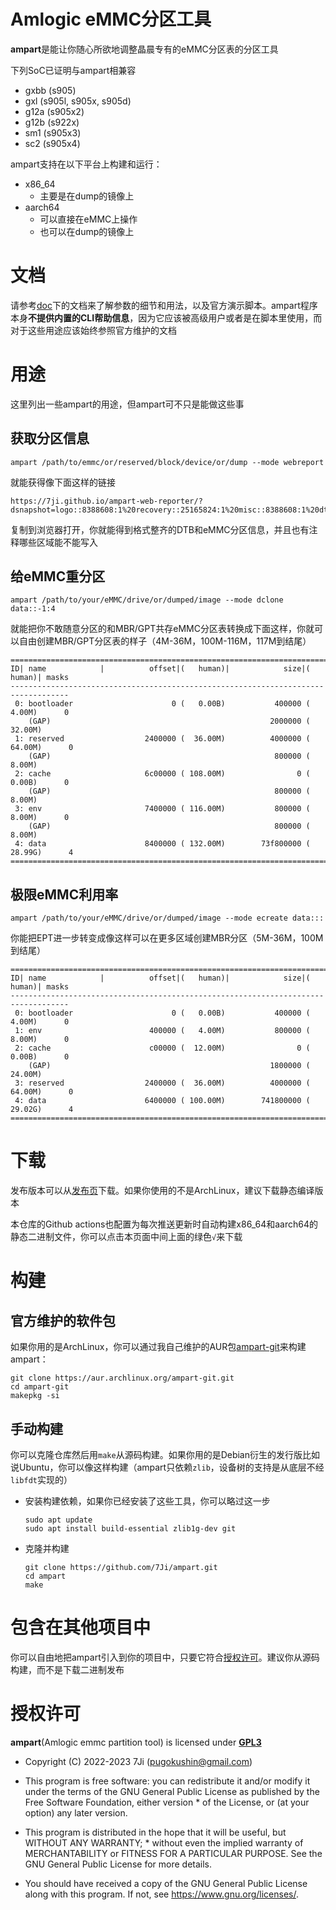 # Amlogic eMMC分区工具

**ampart**是能让你随心所欲地调整晶晨专有的eMMC分区表的分区工具

下列SoC已证明与ampart相兼容
 - gxbb (s905)
 - gxl (s905l, s905x, s905d)
 - g12a (s905x2)
 - g12b (s922x)
 - sm1 (s905x3)
 - sc2 (s905x4)

ampart支持在以下平台上构建和运行：
 - x86_64
   - 主要是在dump的镜像上
 - aarch64
   - 可以直接在eMMC上操作
   - 也可以在dump的镜像上 

# 文档
请参考[doc]下的文档来了解参数的细节和用法，以及官方演示脚本。ampart程序本身**不提供内置的CLI帮助信息**，因为它应该被高级用户或者是在脚本里使用，而对于这些用途应该始终参照官方维护的文档

# 用途
这里列出一些ampart的用途，但ampart可不只是能做这些事

## 获取分区信息
```
ampart /path/to/emmc/or/reserved/block/device/or/dump --mode webreport
```
就能获得像下面这样的链接
```
https://7ji.github.io/ampart-web-reporter/?dsnapshot=logo::8388608:1%20recovery::25165824:1%20misc::8388608:1%20dtbo::8388608:1%20cri_data::8388608:2%20param::16777216:2%20boot::16777216:1%20rsv::16777216:1%20metadata::16777216:1%20vbmeta::2097152:1%20tee::33554432:1%20vendor::335544320:1%20odm::134217728:1%20system::1946157056:1%20product::134217728:1%20cache::1174405120:2%20data::18446744073709551615:4&esnapshot=bootloader:0:4194304:0%20reserved:37748736:67108864:0%20cache:113246208:1174405120:2%20env:1296039936:8388608:0%20logo:1312817152:8388608:1%20recovery:1329594368:25165824:1%20misc:1363148800:8388608:1%20dtbo:1379926016:8388608:1%20cri_data:1396703232:8388608:2%20param:1413480448:16777216:2%20boot:1438646272:16777216:1%20rsv:1463812096:16777216:1%20metadata:1488977920:16777216:1%20vbmeta:1514143744:2097152:1%20tee:1524629504:33554432:1%20vendor:1566572544:335544320:1%20odm:1910505472:134217728:1%20system:2053111808:1946157056:1%20product:4007657472:134217728:1%20data:4150263808:120919687168:4
```
复制到浏览器打开，你就能得到格式整齐的DTB和eMMC分区信息，并且也有注释哪些区域能不能写入

## 给eMMC重分区
```
ampart /path/to/your/eMMC/drive/or/dumped/image --mode dclone data::-1:4
```
就能把你不敢随意分区的和MBR/GPT共存eMMC分区表转换成下面这样，你就可以自由创建MBR/GPT分区表的样子（4M-36M，100M-116M，117M到结尾）
```
===================================================================================
ID| name            |          offset|(   human)|            size|(   human)| masks
-----------------------------------------------------------------------------------
 0: bootloader                      0 (   0.00B)           400000 (   4.00M)      0
    (GAP)                                                 2000000 (  32.00M)
 1: reserved                  2400000 (  36.00M)          4000000 (  64.00M)      0
    (GAP)                                                  800000 (   8.00M)
 2: cache                     6c00000 ( 108.00M)                0 (   0.00B)      0
    (GAP)                                                  800000 (   8.00M)
 3: env                       7400000 ( 116.00M)           800000 (   8.00M)      0
    (GAP)                                                  800000 (   8.00M)
 4: data                      8400000 ( 132.00M)        73f800000 (  28.99G)      4
===================================================================================
```

## 极限eMMC利用率
```
ampart /path/to/your/eMMC/drive/or/dumped/image --mode ecreate data:::
```
你能把EPT进一步转变成像这样可以在更多区域创建MBR分区（5M-36M，100M到结尾）
```
===================================================================================
ID| name            |          offset|(   human)|            size|(   human)| masks
-----------------------------------------------------------------------------------
 0: bootloader                      0 (   0.00B)           400000 (   4.00M)      0
 1: env                        400000 (   4.00M)           800000 (   8.00M)      0
 2: cache                      c00000 (  12.00M)                0 (   0.00B)      0
    (GAP)                                                 1800000 (  24.00M)
 3: reserved                  2400000 (  36.00M)          4000000 (  64.00M)      0
 4: data                      6400000 ( 100.00M)        741800000 (  29.02G)      4
===================================================================================
```
# 下载
发布版本可以从[发布页][release page]下载。如果你使用的不是ArchLinux，建议下载静态编译版本

本仓库的Github actions也配置为每次推送更新时自动构建x86_64和aarch64的静态二进制文件，你可以点击本页面中间上面的绿色`√`来下载

# 构建

## 官方维护的软件包
如果你用的是ArchLinux，你可以通过我自己维护的AUR包[ampart-git]来构建ampart：
```
git clone https://aur.archlinux.org/ampart-git.git
cd ampart-git
makepkg -si
```

## 手动构建
你可以克隆仓库然后用`make`从源码构建。如果你用的是Debian衍生的发行版比如说Ubuntu，你可以像这样构建（ampart只依赖`zlib`，设备树的支持是从底层不经`libfdt`实现的）
 - 安装构建依赖，如果你已经安装了这些工具，你可以略过这一步
    ```
    sudo apt update
    sudo apt install build-essential zlib1g-dev git
    ```
 - 克隆并构建
    ```
    git clone https://github.com/7Ji/ampart.git
    cd ampart
    make
    ```

# 包含在其他项目中
你可以自由地把ampart引入到你的项目中，只要它符合[授权许可][license]。建议你从源码构建，而不是下载二进制发布

# 授权许可
**ampart**(Amlogic emmc partition tool) is licensed under [**GPL3**](https://gnu.org/licenses/gpl.html)
 * Copyright (C) 2022-2023 7Ji (pugokushin@gmail.com)
 * This program is free software: you can redistribute it and/or modify it under the terms of the GNU General Public License as published by the Free Software Foundation, either version * of the License, or (at your option) any later version.

 * This program is distributed in the hope that it will be useful, but WITHOUT ANY WARRANTY; * without even the implied warranty of MERCHANTABILITY or FITNESS FOR A PARTICULAR PURPOSE. See the GNU General Public License for more details.

 * You should have received a copy of the GNU General Public License along with this program. If not, see <https://www.gnu.org/licenses/>.

[license]: #授权许可

[doc]: doc
[scripts]: scripts/aminstall


[release page]: https://github.com/7Ji/ampart/releases
[ArchLinuxARM]:https://github.com/7Ji/amlogic-s9xxx-archlinuxarm
[Armbian]:https://github.com/ophub/amlogic-s9xxx-armbian
[CoreELEC]:https://github.com/CoreELEC/CoreELEC
[EmuELEC]:https://github.com/EmuELEC/EmuELEC
[HybridELEC]:https://github.com/7Ji/HybridELEC
[LibreELEC]:https://github.com/LibreELEC/LibreELEC.tv
[Makefile]:Makefile
[OpenWrt]:https://github.com/ophub/amlogic-s9xxx-openwrt
[ampart-git]:https://aur.archlinux.org/packages/ampart-git
[soon™]:https://discourse.coreelec.org/t/does-odroid-n2-still-worth/19585/13
